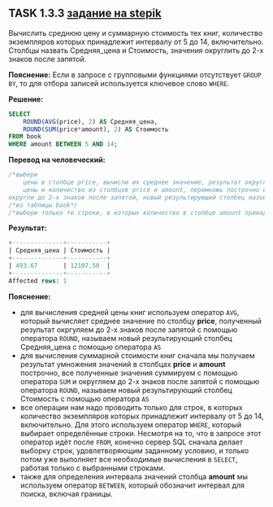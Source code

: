 ## TASK 1.3.3 [задание на stepik](https://stepik.org/lesson/297515/step/7?unit=279275)
Вычислить среднюю цену и суммарную стоимость тех книг, количество экземпляров которых принадлежит интервалу от 5 до 14, включительно. 
Столбцы назвать Средняя_цена и Стоимость, значения округлить до 2-х знаков после запятой.

**Пояснение:** Если в запросе с групповыми функциями отсутствует ```GROUP BY```, то для отбора записей используется ключевое слово ```WHERE```.

**Решение:**

```SQL
SELECT
    ROUND(AVG(price), 2) AS Средняя_цена,
    ROUND(SUM(price*amount), 2) AS Стоимость
FROM book
WHERE amount BETWEEN 5 AND 14;
```

**Перевод на человеческий:**

```SQL
/*выбери
    цены в столбце price, вычисли их среднее значение, результат округли до 2-х знаков после запятой, новый результирующий столбец назови как Средняя_цена
    цены и количество из столбцов price и amount, перемножь построчно их значения, затем вычисли сумму всех полученных значений,
округли до 2-х знаков после запятой, новый результирующий столбец назови как Стоимость*/
/*из таблицы book*/
/*выбери только те строки, в которых количество в столбце amount принадлежит интервалу от 5 до 14, включительно*/
```

**Результат:**

```SQL
+--------------+-----------+
| Средняя_цена | Стоимость |
+--------------+-----------+
| 493.67       | 12107.50  |
+--------------+-----------+
Affected rows: 1
```

**Пояснение:**

- для вычисления средней цены книг используем оператор ```AVG```, который вычисляет среднее значение по столбцу **price**,
полученный результат окргуляем до 2-х знаков после запятой с помощью оператора ```ROUND```, называем новый результирующий столбец Средняя_цена
с помощью оператора ```AS```
- для вычисления суммарной стоимости книг сначала мы получаем результат умножения значений в столбцах **price** и **amount** построчно, все полученные
значения суммируем с помощью оператора ```SUM``` и округляем до 2-х знаков после запятой с помощью оператора ```ROUND```, называем новый результирующий
столбец Стоимость с помощью оператора ```AS```
- все операции нам надо проводить только для строк, в которых количество экземпляров которых принадлежит интервалу от 5 до 14, включительно.
Для этого используем оператор ```WHERE```, который выбирает определённые строки. Несмотря на то, что в запросе этот оператор идёт после ```FROM```,
конечно сервер SQL сначала делает выборку строк, удовлетворяющим заданному условию, и только потом уже выполняет все необходимые вычисления в ```SELECT```,
работая только с выбранными строками.
- также для определения интервала значений столбца **amount** мы используем оператор  ```BETWEEN```, который обозначит интервал для поиска, включая границы.
